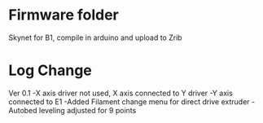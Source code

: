 # Firmware folder
Skynet for B1, compile in arduino and upload to Zrib
# Log Change
Ver 0.1
-X axis driver not used, X axis connected to Y driver
-Y axis connected to E1
-Added Filament change menu for direct drive extruder
-Autobed leveling adjusted for 9 points
